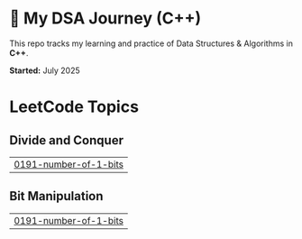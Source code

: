 # 🧠 My DSA Journey (C++)

This repo tracks my learning and practice of Data Structures & Algorithms in **C++**.

**Started:** July 2025  



<!---LeetCode Topics Start-->
# LeetCode Topics
## Divide and Conquer
|  |
| ------- |
| [0191-number-of-1-bits](https://github.com/CarismaticX/Data-Structures-and-Algorithms/tree/master/0191-number-of-1-bits) |
## Bit Manipulation
|  |
| ------- |
| [0191-number-of-1-bits](https://github.com/CarismaticX/Data-Structures-and-Algorithms/tree/master/0191-number-of-1-bits) |
<!---LeetCode Topics End-->